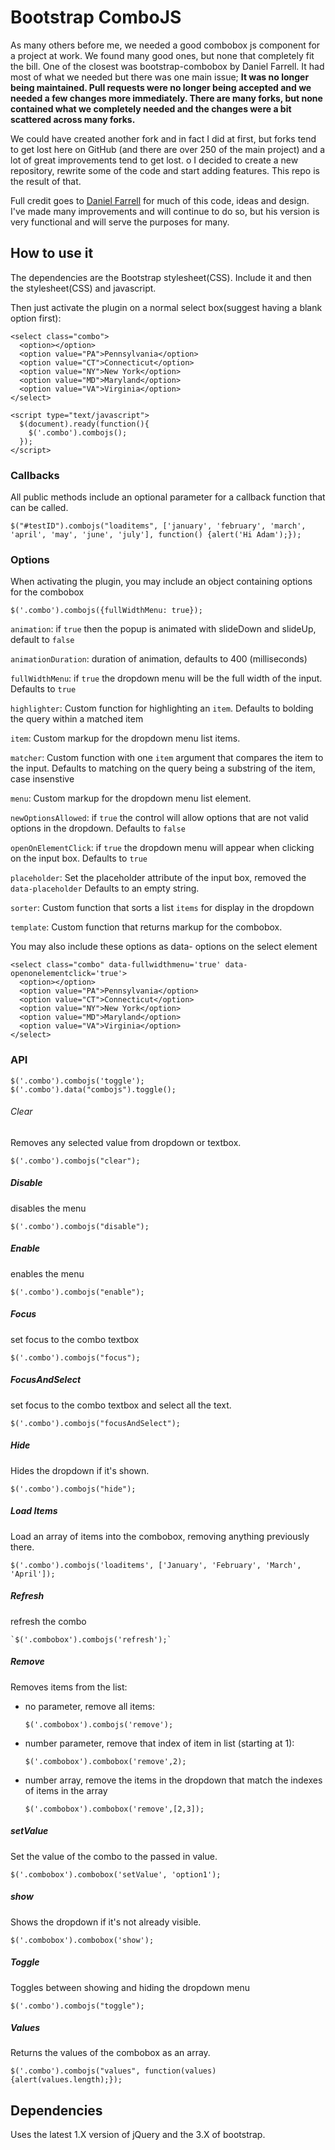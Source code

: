 # Bootstrap ComboJS

As many others before me, we needed a good combobox js component for a project at work.  We found many good ones, but none that completely fit the bill.  One of the closest
was bootstrap-combobox by Daniel Farrell.  It had most of what we needed but there was one main issue;  **It was no longer being maintained.  Pull requests were no longer being accepted and we needed a few changes more immediately.  There are many forks, but none contained what we completely needed and the changes were a bit scattered across many forks.**

We could have created another fork and in fact I did at first, but forks tend to get lost here on GitHub (and there are over 250 of the main project) and a lot of great improvements tend to get lost.  o
I decided to create a new repository, rewrite some of the code and start adding features.  This repo is the result of that.

Full credit goes to [Daniel Farrell](https://github.com/danielfarrell/bootstrap-combobox) for much of this code, ideas and design.  I've made many improvements and will continue to do so, but his version is very functional and will serve the purposes for many.

## How to use it

The dependencies are the Bootstrap stylesheet(CSS).  Include it and then the stylesheet(CSS) and javascript.

Then just activate the plugin on a normal select box(suggest having a blank option first):

    <select class="combo">
      <option></option>
      <option value="PA">Pennsylvania</option>
      <option value="CT">Connecticut</option>
      <option value="NY">New York</option>
      <option value="MD">Maryland</option>
      <option value="VA">Virginia</option>
    </select>

    <script type="text/javascript">
      $(document).ready(function(){
        $('.combo').combojs();
      });
    </script>

### Callbacks

All public methods include an optional parameter for a callback function that can be called.

    $("#testID").combojs("loaditems", ['january', 'february', 'march', 'april', 'may', 'june', 'july'], function() {alert('Hi Adam');});

### Options

When activating the plugin, you may include an object containing options for the combobox

    $('.combo').combojs({fullWidthMenu: true});

 `animation`: if `true` then the popup is animated with slideDown and slideUp, default to `false`
 
 `animationDuration`: duration of animation, defaults to 400 (milliseconds)

 `fullWidthMenu`: if `true` the dropdown menu will be the full width of the input.  Defaults to `true`

 `highlighter`: Custom function for highlighting an `item`. Defaults to bolding the query within a matched item

 `item`: Custom markup for the dropdown menu list items.

 `matcher`: Custom function with one `item` argument that compares the item to the input. Defaults to matching on the query being a substring of the item, case insenstive

 `menu`: Custom markup for the dropdown menu list element.

 `newOptionsAllowed`: if `true` the control will allow options that are not valid options in the dropdown.  Defaults to `false`

 `openOnElementClick`: if `true` the dropdown menu will appear when clicking on the input box.  Defaults to `true`

 `placeholder`: Set the placeholder attribute of the input box, removed the `data-placeholder`  Defaults to an empty string.

 `sorter`: Custom function that sorts a list `items` for display in the dropdown

 `template`: Custom function that returns markup for the combobox.

 
You may also include these options as data- options on the select element

    <select class="combo" data-fullwidthmenu='true' data-openonelementclick='true'>
      <option></option>
      <option value="PA">Pennsylvania</option>
      <option value="CT">Connecticut</option>
      <option value="NY">New York</option>
      <option value="MD">Maryland</option>
      <option value="VA">Virginia</option>
    </select>


### API

    $('.combo').combojs('toggle');  
    $('.combo').data("combojs").toggle();  
    

###### Clear
Removes any selected value from dropdown or textbox.

    $('.combo').combojs("clear");
    
##### Disable
disables the menu

    $('.combo').combojs("disable");

##### Enable
enables the menu

    $('.combo').combojs("enable");

##### Focus
set focus to the combo textbox

    $('.combo').combojs("focus");

##### FocusAndSelect
set focus to the combo textbox and select all the text.

    $('.combo').combojs("focusAndSelect");


##### Hide
Hides the dropdown if it's shown.

    $('.combo').combojs("hide");


##### Load Items
Load an array of items into the combobox, removing anything previously there.

    $('.combo').combojs('loaditems', ['January', 'February', 'March', 'April']);

##### Refresh
refresh the combo

    `$('.combobox').combojs('refresh');`


##### Remove
Removes items from the list:
* no parameter, remove all items:

  `$('.combobox').combojs('remove');`
    
* number parameter, remove that index of item in list (starting at 1): 

  `$('.combobox').combobox('remove',2);`

  
* number array, remove the items in the dropdown that match the indexes of items in the array

  `$('.combobox').combobox('remove',[2,3]);`


##### setValue
Set the value of the combo to the passed in value.

    $('.combobox').combobox('setValue', 'option1');    

##### show
Shows the dropdown if it's not already visible.

    $('.combobox').combobox('show');    


##### Toggle
Toggles between showing and hiding the dropdown menu

    $('.combo').combojs("toggle");
    
##### Values 
Returns the values of the combobox as an array.

    $('.combo').combojs("values", function(values) {alert(values.length);});
 
## Dependencies
Uses the latest 1.X version of jQuery and the 3.X of bootstrap.




